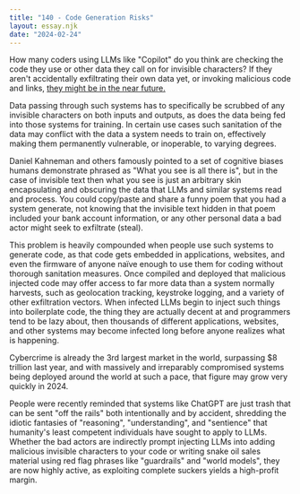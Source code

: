 ```yaml
---
title: "140 - Code Generation Risks"
layout: essay.njk
date: "2024-02-24"
---
```


How many coders using LLMs like "Copilot" do you think are checking the code they use or other data they call on for invisible characters? If they aren't accidentally exfiltrating their own data yet, or invoking malicious code and links, [they might be in the near future.](https://www.youtube.com/watch?v=7z8weQnEbsc)

Data passing through such systems has to specifically be scrubbed of any invisible characters on both inputs and outputs, as does the data being fed into those systems for training. In certain use cases such sanitation of the data may conflict with the data a system needs to train on, effectively making them permanently vulnerable, or inoperable, to varying degrees.

Daniel Kahneman and others famously pointed to a set of cognitive biases humans demonstrate phrased as "What you see is all there is", but in the case of invisible text then what you see is just an arbitrary skin encapsulating and obscuring the data that LLMs and similar systems read and process. You could copy/paste and share a funny poem that you had a system generate, not knowing that the invisible text hidden in that poem included your bank account information, or any other personal data a bad actor might seek to exfiltrate (steal).

This problem is heavily compounded when people use such systems to generate code, as that code gets embedded in applications, websites, and even the firmware of anyone naïve enough to use them for coding without thorough sanitation measures. Once compiled and deployed that malicious injected code may offer access to far more data than a system normally harvests, such as geolocation tracking, keystroke logging, and a variety of other exfiltration vectors. When infected LLMs begin to inject such things into boilerplate code, the thing they are actually decent at and programmers tend to be lazy about, then thousands of different applications, websites, and other systems may become infected long before anyone realizes what is happening.

Cybercrime is already the 3rd largest market in the world, surpassing $8 trillion last year, and with massively and irreparably compromised systems being deployed around the world at such a pace, that figure may grow very quickly in 2024.

People were recently reminded that systems like ChatGPT are just trash that can be sent "off the rails" both intentionally and by accident, shredding the idiotic fantasies of "reasoning", "understanding", and "sentience" that humanity's least competent individuals have sought to apply to LLMs. Whether the bad actors are indirectly prompt injecting LLMs into adding malicious invisible characters to your code or writing snake oil sales material using red flag phrases like "guardrails" and "world models", they are now highly active, as exploiting complete suckers yields a high-profit margin.
